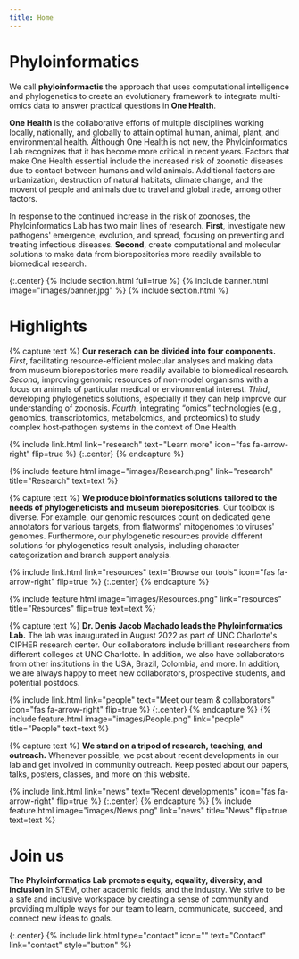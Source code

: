 ```yaml
---
title: Home
---
```


<!--Openning statement-->

# Phyloinformatics

We call **phyloinformactis** the approach that uses computational intelligence and phylogenetics to create an evolutionary framework to integrate multi-omics data to answer practical questions in **One Health**.

**One Health** is the collaborative efforts of multiple disciplines working locally, nationally, and globally to attain optimal human, animal, plant, and environmental health. Although One Health is not new, the Phyloinformatics Lab recognizes that it has become more critical in recent years. Factors that make One Health essential include the increased risk of zoonotic diseases due to contact between humans and wild animals. Additional factors are urbanization, destruction of natural habitats, climate change, and the movent of people and animals due to travel and global trade, among other factors.

In response to the continued increase in the risk of zoonoses, the Phyloinformatics Lab has two main lines of research. **First**, investigate new pathogens' emergence, evolution, and spread, focusing on preventing and treating infectious diseases. **Second**, create computational and molecular solutions to make data from biorepositories more readily available to biomedical research.

<!--Banner-->

{:.center}
{% include section.html full=true %}
{% include banner.html image="images/banner.jpg" %}
{% include section.html %}

# Highlights

<!--Research-->

{% capture text %}
**Our reserach can be divided into four components.** _First_, facilitating resource-efficient molecular analyses and making data from museum biorepositories more readily available to biomedical research. _Second_, improving genomic resources of non-model organisms with a focus on animals of particular medical or environmental interest. _Third_, developing phylogenetics solutions, especially if they can help improve our understanding of zoonosis. _Fourth_, integrating “omics” technologies (e.g., genomics, transcriptomics, metabolomics, and proteomics) to study complex host-pathogen systems in the context of One Health.

{% include link.html link="research" text="Learn more" icon="fas fa-arrow-right" flip=true %}
{:.center}
{% endcapture %}

{% include feature.html image="images/Research.png" link="research" title="Research" text=text %}

<!--Resources-->

{% capture text %}
**We produce bioinformatics solutions tailored to the needs of phylogeneticists and museum biorepositories.** Our toolbox is diverse. For example, our genomic resources count on dedicated gene annotators for various targets, from flatworms' mitogenomes to viruses' genomes. Furthermore, our phylogenetic resources provide different solutions for phylogenetics result analysis, including character categorization and branch support analysis.

{% include link.html link="resources" text="Browse our tools" icon="fas fa-arrow-right" flip=true %}
{:.center}
{% endcapture %}

{% include feature.html image="images/Resources.png" link="resources" title="Resources" flip=true text=text %}

<!--People-->

{% capture text %}
**Dr. Denis Jacob Machado leads the Phyloinformatics Lab.** The lab was inaugurated in August 2022 as part of UNC Charlotte's CIPHER research center. Our collaborators include brilliant researchers from different colleges at UNC Charlotte. In addition, we also have collaborators from other institutions in the USA, Brazil, Colombia, and more. In addition, we are always happy to meet new collaborators, prospective students, and potential postdocs.

{% include link.html link="people" text="Meet our team & collaborators" icon="fas fa-arrow-right" flip=true %}
{:.center}
{% endcapture %}
{% include feature.html image="images/People.png" link="people" title="People" text=text %}

<!--News-->

{% capture text %}
**We stand on a tripod of research, teaching, and outreach.** Whenever possible, we post about recent developments in our lab and get involved in community outreach. Keep posted about our papers, talks, posters, classes, and more on this website.

{% include link.html link="news" text="Recent developments" icon="fas fa-arrow-right" flip=true %}
{:.center}
{% endcapture %}
{% include feature.html image="images/News.png" link="news" title="News" flip=true text=text %}

<!--Closing remarks-->

# Join us

**The Phyloinformatics Lab promotes equity, equality, diversity, and inclusion** in STEM, other academic fields, and the industry. We strive to be a safe and inclusive workspace by creating a sense of community and providing multiple ways for our team to learn, communicate, succeed, and connect new ideas to goals.

{:.center}
{% include link.html type="contact" icon="" text="Contact" link="contact" style="button" %}
